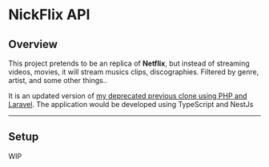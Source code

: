 # NickFlix API

## Overview

This project pretends to be an replica of **Netflix**, but instead of streaming videos, movies, it will stream musics clips, discographies. Filtered by genre, artist, and some other things..

It is an updated version of [my deprecated previous clone using PHP and Laravel](https://github.com/nicolaslima321-labs/old-nickflix-api). The application would be developed using TypeScript and NestJs


---

## Setup 

WIP
